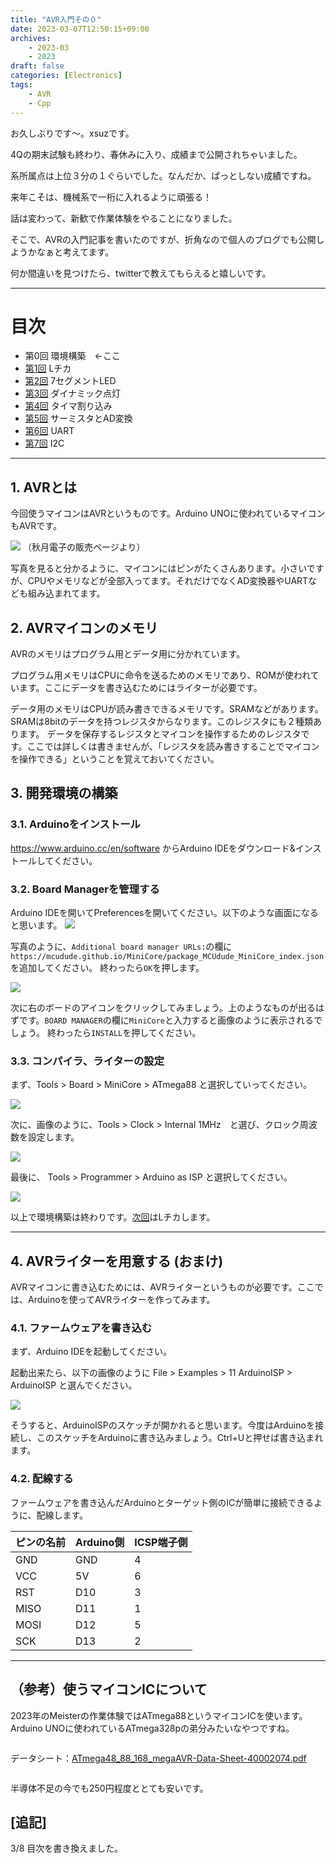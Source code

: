 ```yaml
---
title: "AVR入門その０"
date: 2023-03-07T12:50:15+09:00
archives:
    - 2023-03
    - 2023
draft: false
categories: [Electronics]
tags:
    - AVR
    - Cpp
---
```


お久しぶりです～。xsuzです。

4Qの期末試験も終わり、春休みに入り、成績まで公開されちゃいました。

系所属点は上位３分の１ぐらいでした。なんだか、ぱっとしない成績ですね。

来年こそは、機械系で一桁に入れるように頑張る！


話は変わって、新歓で作業体験をやることになりました。

そこで、AVRの入門記事を書いたのですが、折角なので個人のブログでも公開しようかなぁと考えてます。

何か間違いを見つけたら、twitterで教えてもらえると嬉しいです。

---

# 目次

* 第0回 環境構築　←ここ
* [第1回](../day1/) Lチカ
* [第2回](../day2/) 7セグメントLED
* [第3回](../day3/) ダイナミック点灯
* [第4回](../day4/) タイマ割り込み
* [第5回](../day5/) サーミスタとAD変換
* [第6回](../day6/) UART
* [第7回](../day7/) I2C

---

## 1. AVRとは

今回使うマイコンはAVRというものです。Arduino UNOに使われているマイコンもAVRです。

![](img/fig1.jpg)
（秋月電子の販売ページより）

写真を見ると分かるように、マイコンにはピンがたくさんあります。小さいですが、CPUやメモリなどが全部入ってます。それだけでなくAD変換器やUARTなども組み込まれてます。

## 2. AVRマイコンのメモリ

AVRのメモリはプログラム用とデータ用に分かれています。

プログラム用メモリはCPUに命令を送るためのメモリであり、ROMが使われています。ここにデータを書き込むためにはライターが必要です。

データ用のメモリはCPUが読み書きできるメモリです。SRAMなどがあります。
SRAMは8bitのデータを持つレジスタからなります。このレジスタにも２種類あります。
データを保存するレジスタとマイコンを操作するためのレジスタです。ここでは詳しくは書きませんが、「レジスタを読み書きすることでマイコンを操作できる」ということを覚えておいてください。

## 3. 開発環境の構築

### 3.1. Arduinoをインストール

https://www.arduino.cc/en/software からArduino IDEをダウンロード&インストールしてください。


### 3.2. Board Managerを管理する

Arduino IDEを開いてPreferencesを開いてください。以下のような画面になると思います。
![](img/fig2.png)

写真のように、`Additional board manager URLs:`の欄に```https://mcudude.github.io/MiniCore/package_MCUdude_MiniCore_index.json```を追加してください。
終わったら`OK`を押します。

![](img/fig3.png)

次に右のボードのアイコンをクリックしてみましょう。上のようなものが出るはずです。`BOARD MANAGER`の欄に`MiniCore`と入力すると画像のように表示されるでしょう。
終わったら`INSTALL`を押してください。

### 3.3. コンパイラ、ライターの設定


まず、Tools > Board > MiniCore > ATmega88 と選択していってください。

![](img/fig4.png)

次に、画像のように、Tools > Clock > Internal 1MHz　と選び、クロック周波数を設定します。

![](img/fig5.png)

最後に、 Tools > Programmer > Arduino as ISP と選択してください。

![](img/fig6.png)



以上で環境構築は終わりです。[次回](../day1/)はLチカします。

---

## 4. AVRライターを用意する (おまけ)

AVRマイコンに書き込むためには、AVRライターというものが必要です。ここでは、Arduinoを使ってAVRライターを作ってみます。

### 4.1. ファームウェアを書き込む

まず、Arduino IDEを起動してください。

起動出来たら、以下の画像のように File > Examples > 11 ArduinoISP > ArduinoISP と選んでください。

![](img/fig7.png)

そうすると、ArduinoISPのスケッチが開かれると思います。今度はArduinoを接続し、このスケッチをArduinoに書き込みましょう。Ctrl+Uと押せば書き込まれます。

### 4.2. 配線する

ファームウェアを書き込んだArduinoとターゲット側のICが簡単に接続できるように、配線します。

|ピンの名前|Arduino側|ICSP端子側|
|-|-|-|
|GND|GND|4|
|VCC|5V|6|
|RST|D10|3|
|MISO|D11|1|
|MOSI|D12|5|
|SCK|D13|2|
---

## （参考）使うマイコンICについて

2023年のMeisterの作業体験ではATmega88というマイコンICを使います。Arduino UNOに使われているATmega328pの弟分みたいなやつですね。

<div style="overflow-x: auto; white-space: nowrap">

データシート：[ATmega48_88_168_megaAVR-Data-Sheet-40002074.pdf](https://ww1.microchip.com/downloads/en/DeviceDoc/ATmega48_88_168_megaAVR-Data-Sheet-40002074.pdf)

</div>

半導体不足の今でも250円程度ととても安いです。

## [追記]

3/8 目次を書き換えました。